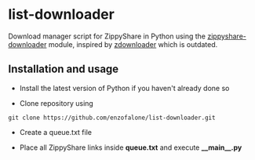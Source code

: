 # list-downloader

Download manager script for ZippyShare in Python using the [zippyshare-downloader](https://github.com/mansuf/zippyshare-downloader) module, inspired by [zdownloader](https://github.com/sin2000/zdownloader) which is outdated.

## Installation and usage

* Install the latest version of Python if you haven't already done so

* Clone repository using 

`git clone https://github.com/enzofalone/list-downloader.git`

* Create a queue.txt file

* Place all ZippyShare links inside **queue.txt** and execute **\_\_main\_\_.py**
